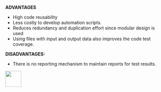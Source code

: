 <b>ADVANTAGES</b>

- High code reusability
- Less costly to develop automation scripts.
- Reduces redundancy and duplication effort since modular design is used
- Using files with input and output data also improves the code test coverage.

<b>DISADVANTAGES:</b>

- There is no reporting mechanism to maintain reports for test results.


[<img src="https://cloud.githubusercontent.com/assets/14101008/10718970/e8253ecc-7b43-11e5-8fcb-af3acab64686.png" width="50" height="50"></img>](https://github.com/hariniiyer/CSCI-5828_Presentation2_Testing-Frameworks/blob/master/hybrid1.md)
